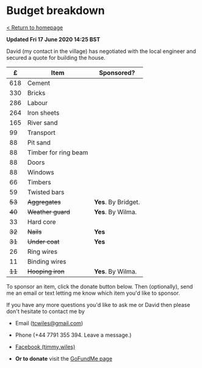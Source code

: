 # Budget breakdown

[ < Return to homepage](README.md) 

**Updated Fri 17 June 2020 14:25 BST**

David (my contact in the village) has negotiated
with the local engineer and secured a quote
for building the house. 

£	|Item		|Sponsored? 
--------|---------------|--------
618	|Cement		|
330	|Bricks		|
286	|Labour		|
264	|Iron sheets	|
165	|River sand	|
99	|Transport	|
88	|Pit sand	|
88	|Timber for ring beam|	
88	|Doors	|
88	|Windows	|
66	|Timbers	
59	|Twisted bars	
~~53~~	|~~Aggregates~~	|**Yes**.  By Bridget.
~~40~~	|~~Weather guard~~	|**Yes**.  By Wilma. 
33	|Hard core	
~~32~~	|~~Nails~~	|**Yes**
~~31~~	|~~Under coat~~	|**Yes** 
26	|Ring wires	
11	|Binding wires	
~~11~~	|~~Hooping iron~~	|**Yes**.  By Wilma. 

To sponsor an item, click the donate button below. 
Then (optionally), send me an email or text letting
me know which item you'd like to sponsor. 

If you have any more questions you'd like to ask
me or David then please don't hesitate to contact
me by

* Email (tcwiles@gmail.com) 

* Phone (+44 7791 355 394. Leave a message.)

* [Facebook (timmy.wiles)](https://www.facebook.com/timmy.wiles)

* **Or to donate** visit the [GoFundMe page](https://www.gofundme.com/f/a-house-for-arthur-before-the-rains-come?utm_source=customer&utm_medium=copy_link&utm_campaign=p_cf+share-flow-1)  

<div class="gfm-embed" data-url="https://www.gofundme.com/f/a-house-for-arthur-before-the-rains-come/widget/medium"></div><script defer src="https://www.gofundme.com/static/js/embed.js"></script>

